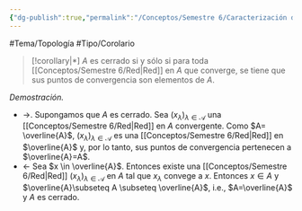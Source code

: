 ```yaml
---
{"dg-publish":true,"permalink":"/Conceptos/Semestre 6/Caracterización de cerrados con redes/"}
---
```


#Tema/Topología #Tipo/Corolario

> [!corollary|*]
> $A$ es cerrado si y sólo si para toda [[Conceptos/Semestre 6/Red\|Red]] en $A$ que converge, se tiene que sus puntos de convergencia son elementos de $A$.

*Demostración.*
- $\rightarrow$. Supongamos que $A$ es cerrado. Sea $(x_{\lambda})_{\lambda \in \mathcal{A}}$ una [[Conceptos/Semestre 6/Red\|Red]] en $A$ convergente. Como $A= \overline{A}$, $(x_{\lambda})_{\lambda \in \mathcal{A}}$ es una [[Conceptos/Semestre 6/Red\|Red]] en $\overline{A}$ y, por lo tanto, sus puntos de convergencia pertenecen a $\overline{A}=A$.
- $\leftarrow$ Sea $x \in \overline{A}$. Entonces existe una [[Conceptos/Semestre 6/Red\|Red]] $(x_{\lambda})_{\lambda \in \mathcal{A}}$ en $A$ tal que $x_{\lambda}$ convege a $x$. Entonces $x \in A$ y $\overline{A}\subseteq A \subseteq \overline{A}$, i.e., $A=\overline{A}$ y $A$ es cerrado.